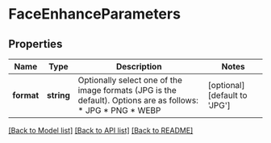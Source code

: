 # FaceEnhanceParameters

## Properties
Name | Type | Description | Notes
------------ | ------------- | ------------- | -------------
**format** | **string** | Optionally select one of the image formats (JPG is the default). Options are as follows:   * JPG   * PNG   * WEBP | [optional] [default to 'JPG']

[[Back to Model list]](../../README.md#documentation-for-models) [[Back to API list]](../../README.md#documentation-for-api-endpoints) [[Back to README]](../../README.md)


